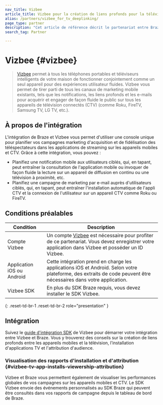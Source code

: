 ```yaml
---
nav_title: Vizbee
article_title: Vizbee pour la création de liens profonds pour la télévision
alias: /partners/vizbee_for_tv_deeplinking/
page_type: partner
description: "Cet article de référence décrit le partenariat entre Braze et Vizbee et explique comment l'utiliser pour créer des liens profonds pour la télévision."
search_tag: Partner

---
```

# Vizbee {#vizbee}

> [Vizbee][1] permet à tous les téléphones portables et téléviseurs intelligents de votre maison de fonctionner conjointement comme un seul appareil pour des expériences utilisateur fluides. Vizbee vous permet de tirer parti de tous les canaux de marketing mobile existants, tels que les notifications, les liens profonds et les e-mails pour acquérir et engager de façon fluide le public sur tous les appareils de télévision connectés (CTV) (comme Roku, FireTV, Samsung TV, LG TV, etc.).



## À propos de l'intégration

L'intégration de Braze et Vizbee vous permet d'utiliser une console unique pour planifier vos campagnes marketing d'acquisition et de fidélisation des téléspectateurs dans les applications de streaming sur les appareils mobiles et CTV. Grâce à cette intégration, vous pouvez :
- Planifiez une notification mobile aux utilisateurs ciblés, qui, en tapant, peut entraîner la consultation de l'application mobile ou invoquer de façon fluide la lecture sur un appareil de diffusion en continu ou une télévision à proximité, etc.
- Planifiez une campagne de marketing par e-mail auprès d'utilisateurs ciblés, qui, en tapant, peut entraîner l'installation automatique de l'appli CTV et la connexion de l'utilisateur sur un appareil CTV comme Roku ou FireTV.

## Conditions préalables

| Condition | Description |
|---|---|
| Compte Vizbee | Un compte [Vizbee][1] est nécessaire pour profiter de ce partenariat. Vous devez enregistrer votre application dans Vizbee et posséder un ID Vizbee. |
| Application iOS ou Android | Cette intégration prend en charge les applications iOS et Android. Selon votre plateforme, des extraits de code peuvent être nécessaires dans votre application. |
| Vizbee SDK | En plus du SDK Braze requis, vous devez installer le SDK Vizbee. |
{: .reset-td-br-1 .reset-td-br-2 role="presentation" }

## Intégration

Suivez le [guide d'intégration SDK][2] de Vizbee pour démarrer votre intégration entre Vizbee et Braze. Vous y trouverez des conseils sur la création de liens profonds entre les appareils mobiles et la télévision, l’installation d'applications TV et l'attribution d'audience. 

### Visualisation des rapports d'installation et d'attribution {#vizbee-tv-app-installs-viewership-attribution}

Vizbee et Braze vous permettent également de visualiser les performances globales de vos campagnes sur les appareils mobiles et CTV. Le SDK Vizbee envoie des événements personnalisés au SDK Braze qui peuvent être consultés dans vos rapports de campagne depuis le tableau de bord de Braze.


[1]: https://vizbee.tv/
[2]: https://console.vizbee.tv/app/vzb1765003429/develop/guides/ios-continuity
